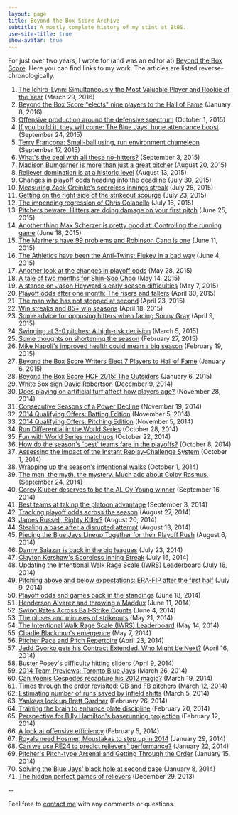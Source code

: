 ```yaml
---
layout: page
title: Beyond the Box Score Archive
subtitle: A mostly complete history of my stint at BtBS.
use-site-title: true
show-avatar: true
---
```


For just over two years, I wrote for (and was an editor at) <a href = "http://www.beyondtheboxscore.com/" target  = "_blank"> Beyond the Box Score</a>. Here you can find links to my work. The articles are listed reverse-chronologically. 

1. <a href = "http://www.beyondtheboxscore.com/2016/3/29/11304408/ichiro-suzuki-fred-lynn-mvp-mariners-red-sox-rookie-mlb-awards/in/11085495" target = "_blank"> The Ichiro-Lynn: Simultaneously the Most Valuable Player and Rookie of the Year</a>
(March 29, 2016)
2. <a href = "https://www.beyondtheboxscore.com/2016/1/8/10711694/hall-of-fame-2016-bagwell-bonds-clemens-griffey-piazza-raines-mussina-martinez-schilling-mlb" target = "_blank"> Beyond the Box Score "elects" nine players to the Hall of Fame</a>
(January 8, 2016)
3. <a href = "https://www.beyondtheboxscore.com/2015/10/1/9430241/offensive-production-defensive-spectrum-blue-jays-dodgers-lineup-balance" target = "_blank"> Offensive production around the defensive spectrum</a>
(October 1, 2015)
4. <a href = "https://www.beyondtheboxscore.com/2015/9/24/9389641/blue-jays-huge-attendance-boost-winning-trade-deadline-tulowitzki-david-price-yankees" target = "_blank"> If you build it, they will come: The Blue Jays' huge attendance boost</a>
(September 24, 2015)
5. <a href = "https://www.beyondtheboxscore.com/2015/9/17/9342009/terry-francona-run-environment-sacrifice-bunt-cleveland-indians-boston-red-sox" target = "_blank"> Terry Francona: Small-ball using, run environment chameleon</a>
(September 17, 2015)
6. <a href = "https://www.beyondtheboxscore.com/2015/9/3/9253123/no-hitters-run-environment-one-hitter-pitching-strikeouts-cubs-jake-arrieta" target = "_blank"> What's the deal with all these no-hitters?</a>
(September 3, 2015)
7. <a href = "https://www.beyondtheboxscore.com/2015/8/20/9180365/madison-bumgarner-pitcher-hitting-home-runs-batflip-zack-greinke" target = "_blank"> Madison Bumgarner is more than just a great pitcher</a>
(August 20, 2015)
8. <a href = "https://www.beyondtheboxscore.com/2015/8/13/9145581/reliever-domination-historic-level-tops-royals-yankees-blue-jays-strategy" target = "_blank"> Reliever domination is at a historic level</a>
(August 13, 2015)
9. <a href = "https://www.beyondtheboxscore.com/2015/7/30/9071241/changes-playoff-odds-trade-deadline-royals-yankees-red-sox-indians-athletics-angels" target = "_blank"> Changes in playoff odds heading into the deadline</a>
(July 30, 2015)
10. <a href = "https://www.beyondtheboxscore.com/2015/7/28/9053287/zack-greinke-scoreless-innings-streak-pitching-strikeouts-los-angeles-dodgers" target = "_blank"> Measuring Zack Greinke's scoreless innings streak</a>
(July 28, 2015)
11. <a href = "https://www.beyondtheboxscore.com/2015/7/23/9018873/strikeout-scourge-historical-rate-plus-minus-indians-athletics-red-sox" target = "_blank"> Getting on the right side of the strikeout scourge</a>
(July 23, 2015)
12. <a href = "https://www.beyondtheboxscore.com/2015/7/16/8975961/chris-colabello-blue-jays-regression-babip-clutch-outfield-defense" target = "_blank"> The impending regression of Chris Colabello</a>
(July 16, 2015)
13. <a href = "https://www.beyondtheboxscore.com/2015/6/25/8842099/pitchers-hitters-first-pitch-OPS-tOPS-league-splits-strategy" target = "_blank"> Pitchers beware: Hitters are doing damage on your first pitch</a>
(June 25, 2015)
14. <a href = "https://www.beyondtheboxscore.com/2015/6/18/8801705/max-scherzer-running-game-washington-nationals-dra-sraa-traa-stolen-base" target = "_blank"> Another thing Max Scherzer is pretty good at: Controlling the running game</a>
(June 18, 2015)
15. <a href = "https://www.beyondtheboxscore.com/2015/6/11/8762989/mariners-robinson-cano-batted-ball-plate-discipline-variation-aging-second-basemen" target = "_blank"> The Mariners have 99 problems and Robinson Cano is one</a>
(June 11, 2015)
16. <a href = "https://www.beyondtheboxscore.com/2015/6/4/8726015/athletics-twins-flukey-high-leverage-standings-OPS-clutch" target = "_blank"> The Athletics have been the Anti-Twins: Flukey in a bad way</a>
(June 4, 2015)
17. <a href = "https://www.beyondtheboxscore.com/2015/5/28/8675109/playoff-odds-risers-and-fallers-athletics-red-sox-astros-twins" target = "_blank"> Another look at the changes in playoff odds</a>
(May 28, 2015)
18. <a href = "https://www.beyondtheboxscore.com/2015/5/14/8606407/shin-soo-choo-monthly-splits-texas-rangers-babip-batted-ball" target = "_blank"> A tale of two months for Shin-Soo Choo</a>
(May 14, 2015)
19. <a href = "https://www.beyondtheboxscore.com/2015/5/7/8563515/jason-heyward-early-season-difficulties-batting-stance-cardinals" target = "_blank"> A stance on Jason Heyward's early season difficulties</a>
(May 7, 2015)
20. <a href = "https://www.beyondtheboxscore.com/2015/4/30/8518757/playoff-odds-risers-and-fallers-royals-yankees-indians-brewers" target = "_blank"> Playoff odds after one month: The risers and fallers</a>
(April 30, 2015)
21. <a href = "https://www.beyondtheboxscore.com/2015/4/23/8471571/triples-royals-paulo-orlando-brazil-outfield-speed" target = "_blank"> The man who has not stopped at second</a>
(April 23, 2015)
22. <a href = "https://www.beyondtheboxscore.com/2015/4/18/8447893/long-win-streak-successful-season-royals-JABO-neyer-nitkowski" target = "_blank"> Win streaks and 85+ win seasons</a>
(April 18, 2015)
23. <a href = "https://www.beyondtheboxscore.com/2015/4/9/8375187/sonny-gray-pitch-usage-zone-profiles-athletics-mariners-rangers" target = "_blank"> Some advice for opposing hitters when facing Sonny Gray</a>
(April 9, 2015)
24. <a href = "https://www.beyondtheboxscore.com/2015/3/5/8151763/baseball-swinging-count-pitches-balls-strikes-strikezone-sluggers" target = "_blank"> Swinging at 3-0 pitches: A high-risk decision</a>
(March 5, 2015)
25. <a href = "https://www.beyondtheboxscore.com/2015/2/27/8118699/shortening-the-season-154-games-rob-manfred-baseball-injury-risk-schedule" target = "_blank"> Some thoughts on shortening the season</a>
(February 27, 2015)
26. <a href = "https://www.beyondtheboxscore.com/2015/2/19/8065171/mike-napoli-improved-health-sleep-apnea-boston-red-sox-first-base" target = "_blank"> Mike Napoli's improved health could mean a big season</a>
(February 19, 2015)
27. <a href = "https://www.beyondtheboxscore.com/2015/1/6/7481247/btbs-HOF-ballot" target = "_blank"> Beyond the Box Score Writers Elect 7 Players to Hall of Fame</a>
(January 6, 2015)
28. <a href = "https://www.beyondtheboxscore.com/2015/1/6/7499207/beyond-the-box-score-hof-2015-the-outsiders" target = "_blank"> Beyond the Box Score HOF 2015: The Outsiders</a>
(January 6, 2015)
29. <a href = "https://www.beyondtheboxscore.com/2014/12/9/7360105/white-sox-sign-david-robertson-free-agency-qualifying-offer-yankees-reliever" target = "_blank"> White Sox sign David Robertson</a>
(December 9, 2014)
30. <a href = "https://www.beyondtheboxscore.com/2014/11/28/7296843/artificial-turf-age-curve-blue-jays-rays-baseball-woba" target = "_blank"> Does playing on artificial turf affect how players age?</a>
(November 28, 2014)
31. <a href = "https://www.beyondtheboxscore.com/2014/11/19/7243921/consecutive-seasons-power-decline-home-runs-robinson-cano-baseball" target = "_blank"> Consecutive Seasons of a Power Decline</a>
(November 19, 2014)
32. <a href = "https://www.beyondtheboxscore.com/2014/11/5/7158245/2014-qualifying-offers-batting-free-agency-mlb-baseball" target = "_blank"> 2014 Qualifying Offers: Batting Edition</a>
(November 5, 2014)
33. <a href = "https://www.beyondtheboxscore.com/2014/11/5/7158367/2014-qualifying-offers-pitching-free-agency-mlb-baseball" target = "_blank"> 2014 Qualifying Offers: Pitching Edition</a>
(November 5, 2014)
34. <a href = "https://www.beyondtheboxscore.com/2014/10/28/7083403/run-differential-world-series-royals-giants" target = "_blank"> Run Differential in the World Series</a>
(October 28, 2014)
35. <a href = "https://www.beyondtheboxscore.com/2014/10/22/7034275/fun-world-series-matchups-batter-pitcher-royals-giants-log5" target = "_blank"> Fun with World Series matchups</a>
(October 22, 2014)
36. <a href = "https://www.beyondtheboxscore.com/2014/10/8/6943391/baseball-playoffs-best-teams-angels-wild-card-era-lds-lcs-variance" target = "_blank"> How do the season's 'best' teams fare in the playoffs?</a>
(October 8, 2014)
37. <a href = "https://www.beyondtheboxscore.com/2014/10/1/6876347/instant-replay-challenge-system-re24-baseball" target = "_blank"> Assessing the Impact of the Instant Replay-Challenge System</a>
(October 1, 2014)
38. <a href = "https://www.beyondtheboxscore.com/2014/10/1/6875763/intentional-walks-rage-scale-posnanski-sabermetrics-leaderboard" target = "_blank"> Wrapping up the season's intentional walks</a>
(October 1, 2014)
39. <a href = "https://www.beyondtheboxscore.com/2014/9/24/6836755/colby-rasmus-toronto-blue-jays-2014-defensive-metrics-BABIP" target = "_blank"> The man, the myth, the mystery. Much ado about Colby Rasmus.</a>
(September 24, 2014)
40. <a href = "https://www.beyondtheboxscore.com/2014/9/16/6155103/corey-kluber-al-cy-young-winner-cleveland-indians-2014" target = "_blank"> Corey Kluber deserves to be the AL Cy Young winner</a>
(September 16, 2014)
41. <a href = "https://www.beyondtheboxscore.com/2014/9/3/6099469/teams-platoon-advantage-woba-athletics-padres" target = "_blank"> Best teams at taking the platoon advantage</a>
(September 3, 2014)
42. <a href = "https://www.beyondtheboxscore.com/2014/8/27/6071343/playoff-odds-projections-division-lds-mlb-baseball" target = "_blank"> Tracking playoff odds across the season</a>
(August 27, 2014)
43. <a href = "https://www.beyondtheboxscore.com/2014/8/20/6046679/james-russell-platoon-split-sample-size-woba" target = "_blank"> James Russell, Righty Killer?</a>
(August 20, 2014)
44. <a href = "https://www.beyondtheboxscore.com/2014/8/13/5996551/stealing-bases-success-rate-foul-ball-michael-bourn" target = "_blank"> Stealing a base after a disrupted attempt</a>
(August 13, 2014)
45. <a href = "https://www.beyondtheboxscore.com/2014/8/6/5973219/blue-jays-playoffs-lineup-optimizing" target = "_blank"> Piecing the Blue Jays Lineup Together for their Playoff Push</a>
(August 6, 2014)
46. <a href = "https://www.beyondtheboxscore.com/2014/7/23/5928169/danny-salazar-cleveland-indians-pitching-projections" target = "_blank"> Danny Salazar is back in the big leagues</a>
(July 23, 2014)
47. <a href = "https://www.beyondtheboxscore.com/2014/7/16/5903059/clayton-kershaw-scoreless-inning-streak-los-angeles-dodgers" target = "_blank"> Clayton Kershaw's Scoreless Inning Streak</a>
(July 16, 2014)
48. <a href = "https://www.beyondtheboxscore.com/2014/7/16/5903141/revisiting-intentional-walk-rage-scale-posnanski-leaderboard" target = "_blank"> Updating the Intentional Walk Rage Scale (IWRS) Leaderboard</a>
(July 16, 2014)
49. <a href = "https://www.beyondtheboxscore.com/2014/7/9/5882241/pitching-expectations-era-fip-peripherals-starters" target = "_blank"> Pitching above and below expectations: ERA-FIP after the first half</a>
(July 9, 2014)
50. <a href = "https://www.beyondtheboxscore.com/2014/6/18/5818344/playoff-odds-games-back-standings-baseball-correlation" target = "_blank"> Playoff odds and games back in the standings</a>
(June 18, 2014)
51. <a href = "https://www.beyondtheboxscore.com/2014/6/11/5798098/henderson-alvarez-maddux-strikeout-gamescore" target = "_blank"> Henderson Alvarez and throwing a Maddux</a>
(June 11, 2014)
52. <a href = "https://www.beyondtheboxscore.com/2014/6/4/5776990/swing-rate-ball-strike-counts-swinging-strikes" target = "_blank"> Swing Rates Across Ball-Strike Counts</a>
(June 4, 2014)
53. <a href = "https://www.beyondtheboxscore.com/2014/5/21/5731954/plus-minus-strikeouts-winning-baseball" target = "_blank"> The pluses and minuses of strikeouts</a>
(May 21, 2014)
54. <a href = "https://www.beyondtheboxscore.com/2014/5/14/5715186/intentional-walk-rage-scale-iwrs-leaderboard" target = "_blank"> The Intentional Walk Rage Scale (IWRS) Leaderboard</a>
(May 14, 2014)
55. <a href = "https://www.beyondtheboxscore.com/2014/5/7/5689652/charlie-blackmons-rockies-breakout" target = "_blank"> Charlie Blackmon's emergence</a>
(May 7, 2014)
56. <a href = "https://www.beyondtheboxscore.com/2014/4/23/5640132/pace-pitch-repertoire-sabermetrics-pitchers" target = "_blank"> Pitcher Pace and Pitch Repertoire</a>
(April 23, 2014)
57. <a href = "https://www.beyondtheboxscore.com/2014/4/16/5618214/jedd-gyorko-contract-extensions" target = "_blank"> Jedd Gyorko gets his Contract Extended. Who Might be Next?</a>
(April 16, 2014)
58. <a href = "https://www.beyondtheboxscore.com/2014/4/9/5594754/buster-posey-hitting-slider-difficulty" target = "_blank"> Buster Posey's difficulty hitting sliders</a>
(April 9, 2014)
59. <a href = "https://www.beyondtheboxscore.com/2014/3/26/5520186/2014-team-previews-toronto-blue-jays" target = "_blank"> 2014 Team Previews: Toronto Blue Jays</a>
(March 26, 2014)
60. <a href = "https://www.beyondtheboxscore.com/2014/3/19/5523576/yoenis-cespedes-swing-athletics-mlb" target = "_blank"> Can Yoenis Cespedes recapture his 2012 magic?</a>
(March 19, 2014)
61. <a href = "https://www.beyondtheboxscore.com/2014/3/12/5497406/times-through-the-order-revisited-gb-and-fb-pitchers" target = "_blank"> Times through the order revisited: GB and FB pitchers</a>
(March 12, 2014)
62. <a href = "https://www.beyondtheboxscore.com/2014/3/5/5471442/estimating-number-of-runs-saved-by-infield-shifts" target = "_blank"> Estimating number of runs saved by infield shifts</a>
(March 5, 2014)
63. <a href = "https://www.beyondtheboxscore.com/2014/2/26/5447918/yankees-lock-up-brett-gardner" target = "_blank"> Yankees lock up Brett Gardner</a>
(February 26, 2014)
64. <a href = "https://www.beyondtheboxscore.com/2014/2/20/5424728/training-the-brain-to-enhance-plate-discipline" target = "_blank"> Training the brain to enhance plate discipline</a>
(February 20, 2014)
65. <a href = "https://www.beyondtheboxscore.com/2014/2/12/5401200/perspective-for-billy-hamiltons-baserunning-projection" target = "_blank"> Perspective for Billy Hamilton's baserunning projection</a>
(February 12, 2014)
66. <a href = "https://www.beyondtheboxscore.com/2014/2/5/5380156/offensive-efficiency" target = "_blank"> A look at offensive efficiency</a>
(February 5, 2014)
67. <a href = "https://www.beyondtheboxscore.com/2014/1/29/5355158/royals-hosmer-moustakas-2014-breakout" target = "_blank"> Royals need Hosmer, Moustakas to step up in 2014</a>
(January 29, 2014)
68. <a href = "https://www.beyondtheboxscore.com/2014/1/22/5332400/re24-predict-relievers-performance" target = "_blank"> Can we use RE24 to predict relievers' performance?</a>
(January 22, 2014)
69. <a href = "https://www.beyondtheboxscore.com/2014/1/15/5308808/pitchers-pitch-type-arsenal-and-getting-through-the-order" target = "_blank"> Pitcher's Pitch-type Arsenal and Getting Through the Order</a>
(January 15, 2014)
70. <a href = "https://www.beyondtheboxscore.com/2014/1/8/5282360/blue-jays-second-basemen-free-agents" target = "_blank"> Solving the Blue Jays' black hole at second base</a>
(January 8, 2014)
71. <a href = "https://www.beyondtheboxscore.com/2013/12/29/5251230/the-hidden-perfect-games-of-relievers" target = "_blank"> The hidden perfect games of relievers</a>
(December 29, 2013)


--


Feel free to [contact me]({{site.url}}/contact/) with any comments or questions.